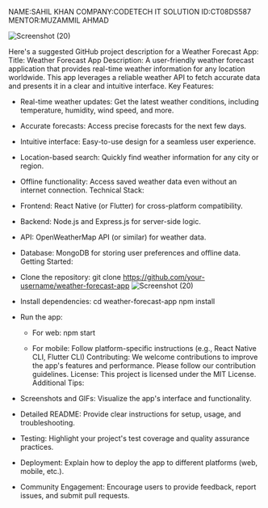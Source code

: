 NAME:SAHIL KHAN 
COMPANY:CODETECH IT SOLUTION
ID:CT08DS587
MENTOR:MUZAMMIL AHMAD

![Screenshot (20)](https://github.com/user-attachments/assets/1a7e56c1-4497-49a4-9d9d-b800a9b29e2e)


Here's a suggested GitHub project description for a Weather Forecast App:
Title: Weather Forecast App
Description:
A user-friendly weather forecast application that provides real-time weather information for any location worldwide. This app leverages a reliable weather API to fetch accurate data and presents it in a clear and intuitive interface.
Key Features:
 * Real-time weather updates: Get the latest weather conditions, including temperature, humidity, wind speed, and more.
 * Accurate forecasts: Access precise forecasts for the next few days.
 * Intuitive interface: Easy-to-use design for a seamless user experience.
 * Location-based search: Quickly find weather information for any city or region.
 * Offline functionality: Access saved weather data even without an internet connection.
Technical Stack:
 * Frontend: React Native (or Flutter) for cross-platform compatibility.
 * Backend: Node.js and Express.js for server-side logic.
 * API: OpenWeatherMap API (or similar) for weather data.
 * Database: MongoDB for storing user preferences and offline data.
Getting Started:
 * Clone the repository:
   git clone https://github.com/your-username/weather-forecast-app
![Screenshot (20)](https://github.com/user-attachments/assets/1a7e56c1-4497-49a4-9d9d-b800a9b29e2e)

 * Install dependencies:
   cd weather-forecast-app
npm install

 * Run the app:
   * For web:
     npm start

   * For mobile:
     Follow platform-specific instructions (e.g., React Native CLI, Flutter CLI)
Contributing:
We welcome contributions to improve the app's features and performance. Please follow our contribution guidelines.
License:
This project is licensed under the MIT License.
Additional Tips:
 * Screenshots and GIFs: Visualize the app's interface and functionality.
 * Detailed README: Provide clear instructions for setup, usage, and troubleshooting.
 * Testing: Highlight your project's test coverage and quality assurance practices.
 * Deployment: Explain how to deploy the app to different platforms (web, mobile, etc.).
 * Community Engagement: Encourage users to provide feedback, report issues, and submit pull requests.
